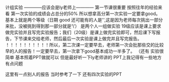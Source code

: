 计组实验
————应该会是ly老师上————
第一节课很重要 按照往年的经验来看 第一次实验的成绩会占总分的50% 所以想拿高分第一次实验一定要拿good。基本上就是两个等级（日期 good 还可能有的人是'\',这是因为老师每次挑出一部分来批，没被挑到得到那一部分就是‘\’）
是两个人一组做实验
19级应该是课上要求做完实验并且写完实验报告；我们（20级）是课上做完实验即可，然后课下写报告，下节课来交给老师，然后最后一次实验是课上做完并且写完报告。
！！！！！！！！！！所以，第二次课一定要早去，老师第一次会批那些交的比较早的人的报告！一定要早去，第一次拿下good基本成功一半多了。
（还有 实验很简单 基本照着PPT做就可以 但是最好听一下ly老师讲的 PPT上我记得有一些地方有点问题

这里有一点别人的报告 当时参考了一下 还有四次实验的PPT
